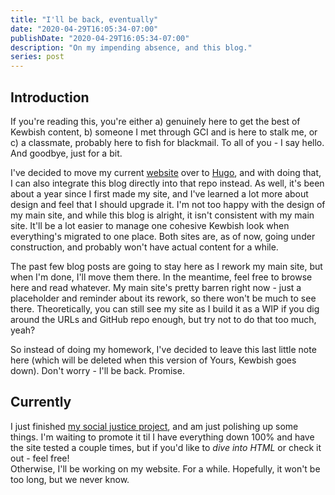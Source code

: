 ```yaml
---
title: "I'll be back, eventually"
date: "2020-04-29T16:05:34-07:00"
publishDate: "2020-04-29T16:05:34-07:00"
description: "On my impending absence, and this blog."
series: post
---
```


## Introduction
If you're reading this, you're either a) genuinely here to get the best of Kewbish content, b) someone I met through GCI and is here to stalk me, or c) a classmate, probably here to fish for blackmail. To all of you - I say hello. And goodbye, just for a bit.  

I've decided to move my current [website](https://kewbish.github.io) over to [Hugo](https://gohugo.io), and with doing that, I can also integrate this blog directly into that repo instead. As well, it's been about a year since I first made my site, and I've learned a lot more about design and feel that I should upgrade it. I'm not too happy with the design of my main site, and while this blog is alright, it isn't consistent with my main site. It'll be a lot easier to manage one cohesive Kewbish look when everything's migrated to one place. Both sites are, as of now, going under construction, and probably won't have actual content for a while.  

The past few blog posts are going to stay here as I rework my main site, but when I'm done, I'll move them there. In the meantime, feel free to browse here and read whatever. My main site's pretty barren right now - just a placeholder and reminder about its rework, so there won't be much to see there. Theoretically, you can still see my site as I build it as a WIP if you dig around the URLs and GitHub repo enough, but try not to do that too much, yeah?  

So instead of doing my homework, I've decided to leave this last little note here (which will be deleted when this version of Yours, Kewbish goes down). Don't worry - I'll be back. Promise.  

## Currently
I just finished [my social justice project](https://diveintoht.ml), and am just polishing up some things. I'm waiting to promote it til I have everything down 100% and have the site tested a couple times, but if you'd like to *dive into HTML* or check it out - feel free!  
Otherwise, I'll be working on my website. For a while. Hopefully, it won't be too long, but we never know.  